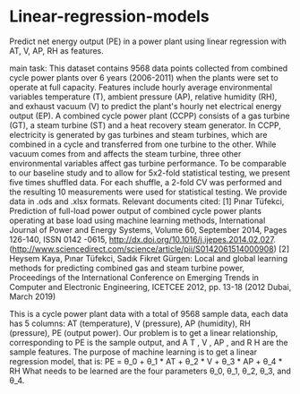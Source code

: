 # Linear-regression-models
Predict net energy output (PE) in a power plant using linear regression with AT, V, AP, RH as features.

main task:
This dataset contains 9568 data points collected from combined cycle power plants over 6 years (2006-2011) when the plants were set to operate at full capacity. Features include hourly average environmental variables temperature (T), ambient pressure (AP), relative humidity (RH), and exhaust vacuum (V) to predict the plant's hourly net electrical energy output (EP).
A combined cycle power plant (CCPP) consists of a gas turbine (GT), a steam turbine (ST) and a heat recovery steam generator. In CCPP, electricity is generated by gas turbines and steam turbines, which are combined in a cycle and transferred from one turbine to the other. While vacuum comes from and affects the steam turbine, three other environmental variables affect gas turbine performance.
To be comparable to our baseline study and to allow for 5x2-fold statistical testing, we present five times shuffled data. For each shuffle, a 2-fold CV was performed and the resulting 10 measurements were used for statistical testing.
We provide data in .ods and .xlsx formats.
Relevant documents cited:
[1] Pınar Tüfekci, Prediction of full-load power output of combined cycle power plants operating at base load using machine learning methods, International Journal of Power and Energy Systems, Volume 60, September 2014, Pages 126-140, ISSN 0142 -0615, http://dx.doi.org/10.1016/j.ijepes.2014.02.027.
(http://www.sciencedirect.com/science/article/pii/S0142061514000908)
[2] Heysem Kaya, Pınar Tüfekci, Sadık Fikret Gürgen: Local and global learning methods for predicting combined gas and steam turbine power, Proceedings of the International Conference on Emerging Trends in Computer and Electronic Engineering, ICETCEE 2012, pp. 13-18 (2012 Dubai, March 2019)

This is a cycle power plant data with a total of 9568 sample data, each data has 5 columns: AT (temperature), V (pressure), AP (humidity), RH (pressure), PE (output power).
Our problem is to get a linear relationship, corresponding to PE is the sample output, and A T , V , AP , and R H are the sample features. The purpose of machine learning is to get a linear regression model, that is:
 PE = θ_0 + θ_1 * AT + θ_2 * V + θ_3 * AP + θ_4 * RH
What needs to be learned are the four parameters θ_0, θ_1, θ_2, θ_3, and θ_4.
